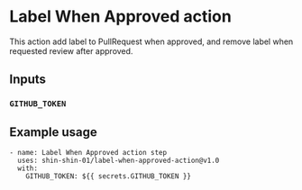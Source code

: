 # Label When Approved action

This action add label to PullRequest when approved, and remove label when requested review after approved. 

## Inputs

### `GITHUB_TOKEN`

## Example usage

```
- name: Label When Approved action step
  uses: shin-shin-01/label-when-approved-action@v1.0
  with:
    GITHUB_TOKEN: ${{ secrets.GITHUB_TOKEN }}
```
